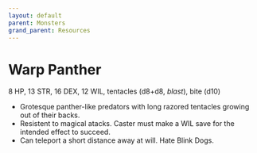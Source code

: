 ```yaml
---
layout: default
parent: Monsters
grand_parent: Resources
---
```


# Warp Panther

8 HP, 13 STR, 16 DEX, 12 WIL, tentacles (d8+d8, _blast_), bite (d10)

- Grotesque panther-like predators with long razored tentacles growing out of their backs.
- Resistent to magical atacks. Caster must make a WIL save for the intended effect to succeed.
- Can teleport a short distance away at will. Hate Blink Dogs.
